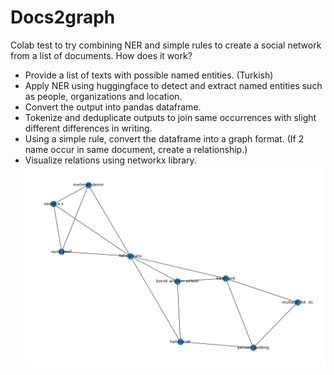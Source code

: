 # Docs2graph
Colab test to try combining NER and simple rules to create a social network from a list of documents.
How does it work?
- Provide a list of texts with possible named entities. (Turkish)
- Apply NER using huggingface to detect and extract named entities such as people, organizations and location.
- Convert the output into pandas dataframe.
- Tokenize and deduplicate outputs to join same occurrences with slight different differences in writing.
- Using a simple rule, convert the dataframe into a graph format. (If 2 name occur in same document, create a relationship.)
- Visualize relations using networkx library.
![alt text](https://github.com/ErsinDemirel94/docs2graph/blob/main/indir.png)
